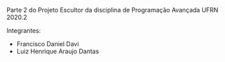 Parte 2 do Projeto Escultor da disciplina de Programação Avançada UFRN 2020.2

Integrantes:
- Francisco Daniel Davi
- Luiz Henrique Araujo Dantas
